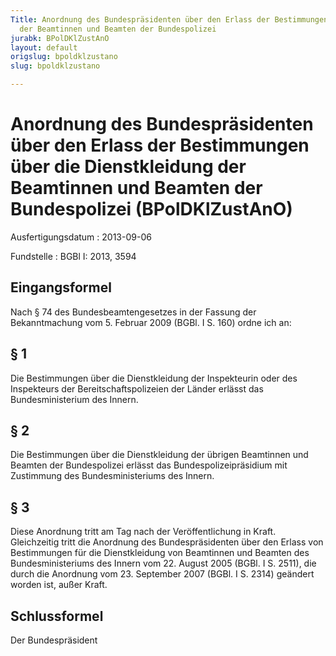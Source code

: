```yaml
---
Title: Anordnung des Bundespräsidenten über den Erlass der Bestimmungen über die Dienstkleidung
  der Beamtinnen und Beamten der Bundespolizei
jurabk: BPolDKlZustAnO
layout: default
origslug: bpoldklzustano
slug: bpoldklzustano

---
```


# Anordnung des Bundespräsidenten über den Erlass der Bestimmungen über die Dienstkleidung der Beamtinnen und Beamten der Bundespolizei (BPolDKlZustAnO)

Ausfertigungsdatum
:   2013-09-06

Fundstelle
:   BGBl I: 2013, 3594


## Eingangsformel

Nach § 74 des Bundesbeamtengesetzes in der Fassung der Bekanntmachung vom 5. Februar 2009 (BGBl. I S. 160) ordne ich an:


## § 1

Die Bestimmungen über die Dienstkleidung der Inspekteurin oder des Inspekteurs der Bereitschaftspolizeien der Länder erlässt das Bundesministerium des Innern.


## § 2

Die Bestimmungen über die Dienstkleidung der übrigen Beamtinnen und Beamten der Bundespolizei erlässt das Bundespolizeipräsidium mit Zustimmung des Bundesministeriums des Innern.


## § 3

Diese Anordnung tritt am Tag nach der Veröffentlichung in Kraft. Gleichzeitig tritt die Anordnung des Bundespräsidenten über den Erlass von Bestimmungen für die Dienstkleidung von Beamtinnen und Beamten des Bundesministeriums des Innern vom 22. August 2005 (BGBl. I S. 2511), die durch die Anordnung vom 23. September 2007 (BGBl. I S. 2314) geändert worden ist, außer Kraft.


## Schlussformel

Der Bundespräsident


